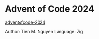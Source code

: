 # Advent of Code 2024
[adventofcode-2024](https://adventofcode.com/2024/about)

Author: Tien M. Nguyen
Language: Zig
